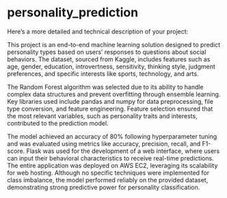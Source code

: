# personality_prediction
Here’s a more detailed and technical description of your project:

This project is an end-to-end machine learning solution designed to predict personality types based on users’ responses to questions about social behaviors. The dataset, sourced from Kaggle, includes features such as age, gender, education, introvertness, sensitivity, thinking style, judgment preferences, and specific interests like sports, technology, and arts.

The Random Forest algorithm was selected due to its ability to handle complex data structures and prevent overfitting through ensemble learning. Key libraries used include pandas and numpy for data preprocessing, file type conversion, and feature engineering. Feature selection ensured that the most relevant variables, such as personality traits and interests, contributed to the prediction model.

The model achieved an accuracy of 80% following hyperparameter tuning and was evaluated using metrics like accuracy, precision, recall, and F1-score. Flask was used for the development of a web interface, where users can input their behavioral characteristics to receive real-time predictions. The entire application was deployed on AWS EC2, leveraging its scalability for web hosting. Although no specific techniques were implemented for class imbalance, the model performed reliably on the provided dataset, demonstrating strong predictive power for personality classification.
